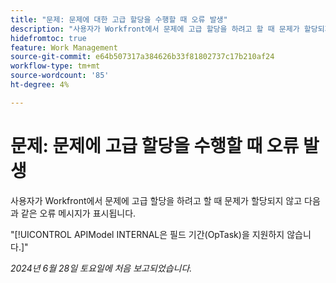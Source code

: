 ```yaml
---
title: "문제: 문제에 대한 고급 할당을 수행할 때 오류 발생"
description: "사용자가 Workfront에서 문제에 고급 할당을 하려고 할 때 문제가 할당되지 않고 오류 메시지가 표시됩니다."
hidefromtoc: true
feature: Work Management
source-git-commit: e64b507317a384626b33f81802737c17b210af24
workflow-type: tm+mt
source-wordcount: '85'
ht-degree: 4%

---
```



# 문제: 문제에 고급 할당을 수행할 때 오류 발생

사용자가 Workfront에서 문제에 고급 할당을 하려고 할 때 문제가 할당되지 않고 다음과 같은 오류 메시지가 표시됩니다.

&quot;[!UICONTROL APIModel INTERNAL은 필드 기간(OpTask)을 지원하지 않습니다.]&quot;

_2024년 6월 28일 토요일에 처음 보고되었습니다._

